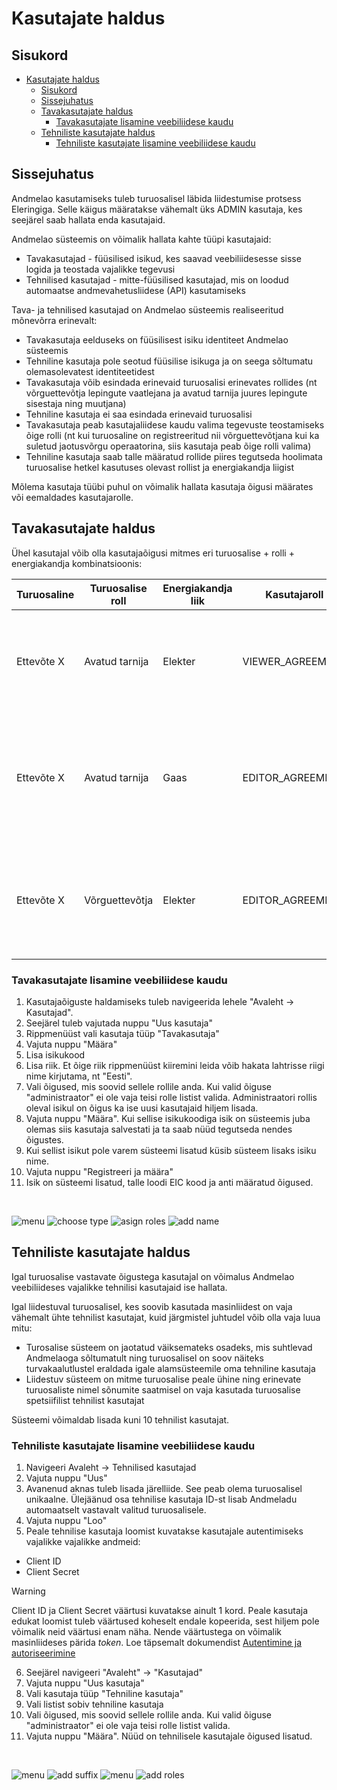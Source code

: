 # Kasutajate haldus

## Sisukord

- [Kasutajate haldus](#kasutajate-haldus)
  - [Sisukord](#sisukord)
  - [Sissejuhatus](#sissejuhatus)
  - [Tavakasutajate haldus](#tavakasutajate-haldus)
    - [Tavakasutajate lisamine veebiliidese kaudu](#tavakasutajate-lisamine-veebiliidese-kaudu)
  - [Tehniliste kasutajate haldus](#tehniliste-kasutajate-haldus)
    - [Tehniliste kasutajate lisamine veebiliidese kaudu](#tehniliste-kasutajate-lisamine-veebiliidese-kaudu)


## Sissejuhatus

Andmelao kasutamiseks tuleb turuosalisel läbida liidestumise protsess Eleringiga. Selle käigus määratakse vähemalt üks ADMIN kasutaja, kes seejärel saab hallata enda kasutajaid.

Andmelao süsteemis on võimalik hallata kahte tüüpi kasutajaid:

- Tavakasutajad - füüsilised isikud, kes saavad veebiliidesesse sisse logida ja teostada vajalikke tegevusi
- Tehnilised kasutajad - mitte-füüsilised kasutajad, mis on loodud automaatse andmevahetusliidese (API) kasutamiseks

Tava- ja tehnilised kasutajad on Andmelao süsteemis realiseeritud mõnevõrra erinevalt:

- Tavakasutaja eelduseks on füüsilisest isiku identiteet Andmelao süsteemis
- Tehniline kasutaja pole seotud füüsilise isikuga ja on seega sõltumatu olemasolevatest identiteetidest
- Tavakasutaja võib esindada erinevaid turuosalisi erinevates rollides (nt võrguettevõtja lepingute vaatlejana ja avatud tarnija juures lepingute sisestaja ning muutjana)
- Tehniline kasutaja ei saa esindada erinevaid turuosalisi
- Tavakasutaja peab kasutajaliidese kaudu valima tegevuste teostamiseks õige rolli (nt kui turuosaline on registreeritud nii võrguettevõtjana kui ka suletud jaotusvõrgu operaatorina, siis kasutaja peab õige rolli valima)
- Tehniline kasutaja saab talle määratud rollide piires tegutseda hoolimata turuosalise hetkel kasutuses olevast rollist ja energiakandja liigist

Mõlema kasutaja tüübi puhul on võimalik hallata kasutaja õigusi määrates või eemaldades kasutajarolle.

## Tavakasutajate haldus

Ühel kasutajal võib olla kasutajaõigusi mitmes eri turuosalise + rolli + energiakandja kombinatsioonis:

| Turuosaline | Turuosalise roll | Energiakandja liik | Kasutajaroll     | Tulemus                                                                                                                        |
|-------------|------------------|--------------------|------------------|--------------------------------------------------------------------------------------------------------------------------------|
| Ettevõte X  | Avatud tarnija   | Elekter            | VIEWER_AGREEMENT | Kasutaja näeb elektri mõõtepunktide lepinguid, mille nägemise õigus on ettevõtel X kui avatud tarnijal                         |
| Ettevõte X  | Avatud tarnija   | Gaas               | EDITOR_AGREEMENT | Kasutaja näeb ja saab muuta gaasi mõõtepunktide lepinguid, mille nägemise ja muutmise õigus on ettevõtel X kui avatud tarnijal |
| Ettevõte X  | Võrguettevõtja   | Elekter            | EDITOR_AGREEMENT | Kasutaja näeb ja saab muuta elektri mõõtepunktide lepinguid, mille nägemise õigus on ettevõtel X kui võrguettevõtjal           |

### Tavakasutajate lisamine veebiliidese kaudu

1. Kasutajaõiguste haldamiseks tuleb navigeerida lehele "Avaleht -> Kasutajad".
2. Seejärel tuleb vajutada nuppu "Uus kasutaja"
3. Rippmenüüst vali kasutaja tüüp "Tavakasutaja"
4. Vajuta nuppu "Määra"
5. Lisa isikukood
6. Lisa riik. Et õige riik rippmenüüst kiiremini leida võib hakata lahtrisse riigi nime kirjutama, nt "Eesti".
7. Vali õigused, mis soovid sellele rollile anda. Kui valid õiguse "administraator" ei ole vaja teisi rolle listist valida. Administraatori rollis oleval isikul on õigus ka ise uusi kasutajaid hiljem lisada.
8. Vajuta nuppu "Määra". Kui sellise isikukoodiga isik on süsteemis juba olemas siis kasutaja salvestati ja ta saab nüüd tegutseda nendes õigustes.
9. Kui sellist isikut pole varem süsteemi lisatud küsib süsteem lisaks isiku nime.
10. Vajuta nuppu "Registreeri ja määra"
11. Isik on süsteemi lisatud, talle loodi EIC kood ja anti määratud õigused.
<br />

![menu](../images/regular-user-menu-et.png)
![choose type](../images/choose-type-et.png)
![asign roles](../images/assign-roles-et.png)
![add name](../images/add-name-et.png)

## Tehniliste kasutajate haldus

Igal turuosalise vastavate õigustega kasutajal on võimalus Andmelao veebiliideses vajalikke tehnilisi kasutajaid ise hallata.

Igal liidestuval turuosalisel, kes soovib kasutada masinliidest on vaja vähemalt ühte tehnilist kasutajat, kuid järgmistel juhtudel võib olla vaja luua mitu:

- Turosalise süsteem on jaotatud väiksemateks osadeks, mis suhtlevad Andmelaoga sõltumatult ning turuosalisel on soov näiteks turvakaalutlustel eraldada igale alamsüsteemile oma tehniline kasutaja
- Liidestuv süsteem on mitme turuosalise peale ühine ning erinevate turuosaliste nimel sõnumite saatmisel on vaja kasutada turuosalise spetsiifilist tehnilist kasutajat

Süsteemi võimaldab lisada kuni 10 tehnilist kasutajat.

### Tehniliste kasutajate lisamine veebiliidese kaudu

1. Navigeeri Avaleht -> Tehnilised kasutajad
2. Vajuta nuppu "Uus"
3. Avanenud aknas tuleb lisada järelliide. See peab olema turuosalisel unikaalne. Ülejäänud osa tehnilise kasutaja ID-st lisab Andmeladu automaatselt vastavalt valitud turuosalisele.
4. Vajuta nuppu "Loo"
5. Peale tehnilise kasutaja loomist kuvatakse kasutajale autentimiseks vajalikke vajalikke andmeid:
- Client ID
- Client Secret
> [!WARNING] 
> Client ID ja Client Secret väärtusi kuvatakse ainult 1 kord. Peale kasutaja edukat loomist tuleb väärtused koheselt endale kopeerida, sest hiljem pole võimalik neid väärtusi enam näha.
Nende väärtustega on võimalik masinliideses pärida *token*. Loe täpsemalt dokumendist [Autentimine ja autoriseerimine](03-autentimine-ja-autoriseerimine.md)
6. Seejärel navigeeri "Avaleht" -> "Kasutajad"
7. Vajuta nuppu "Uus kasutaja"
8. Vali kasutaja tüüp "Tehniline kasutaja"
9. Vali listist sobiv tehniline kasutaja
10. Vali õigused, mis soovid sellele rollile anda. Kui valid õiguse "administraator" ei ole vaja teisi rolle listist valida.
11. Vajuta nuppu "Määra". Nüüd on tehnilisele kasutajale õigused lisatud.  
<br />

![menu](../images/tu-menu-et.png)
![add suffix](../images/suffic-et.png)
![menu](../images/menu-user-tu-et.png)
![add roles](../images/assign-roles-tu-et.png)

